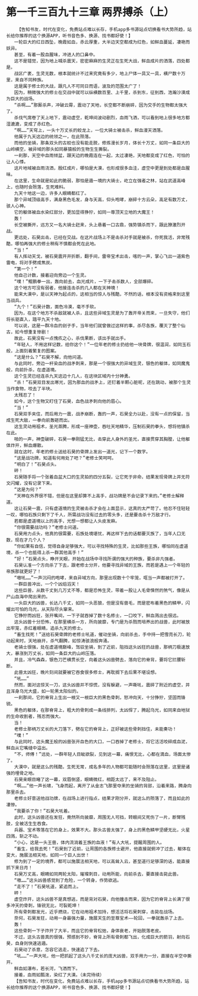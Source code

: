 # 第一千三百九十三章 两界搏杀（上）
        【告知书友，时代在变化，免费站点难以长存，手机app多书源站点切换看书大势所趋，站长给你推荐的这个换源APP，听书音色多、换源、找书都好使！】
       一轮巨大的红日西坠，晚霞如血，赤云厚重，大半边天空都成为红色，如鲜血蔓延，凄艳而妖异。
       甚至，有着一股血腥味，冲进人的口鼻中。
       这不是错觉，因为地上喊杀震天，密密麻麻的生灵正在生死大战，鲜血成片的洒落，四处都是。
       战区广袤，生灵无数，根本就统计不过来究竟有多少，地上尸体一具又一具，横尸数十万里，来自不同种族。
       这是属于修士的大战，跟凡人不可同日而语，波及的范围太广了！
       因为，稍微强大的修士在交战中就可以纵横数百里、上千里，杀到东，征到西，浩瀚沙漠成为巨大的战场。
       “杀啊……”那厮杀声，冲破云霄，震动了天地，长空都不断崩碎，因为交手的生物都太强大了。
       杀伐气席卷了天上地下，震动虚空，乾坤间波动剧烈，血雨飞洒，可以看到地上很多地方都湿漉漉，变成了赤红色。
       “啊……”天穹上，一头十万丈长的蛟龙上，一位大骑士被击杀，鲜血漫天洒落。
       他属于九天这边的统领之一，在此殒落。
       而他的坐骑，那条双头的古蛟也没有能走脱，修炼漫长岁月，体长十万丈，如同一条巨大的山岭横空，被异域的那头如同暴猿般的生物生生撕裂。
       一刹那，天空中血雨倾盆，跟天边的晚霞连在一起，太过凄艳，天地都变成了红色，可怕的让人心悸。
       这片地域被血雨浇洒，殷红成片，哪怕是大漠，也形成很多血洼，虚空中更是到处都是血腥味。
       在这里，生命就是如此的脆弱，那怕是遁一境的大骑士，屹立在强者之林，站在武道高峰上，也随时会殒落，生死难料。
       九天十地这一边，许多人眼睛都红了。
       那个异域顶级高手，满身黑色毛发，身与天高，仰头咆哮，崩碎十方云朵，高足有数万丈，骇人心神。
       它的躯体被血水染红部分，更加显得狰狞，如同一尊顶天立地的大魔王！
       轰！
       长空被撕开，远方又一名大骑士赶来，头上悬着一口古鼎，强势镇杀而下，跟此獠激烈开战。
       更远处，石昊出击，已经在交战。在这片战场上不是击杀对手就是被杀，你死我活，非常残酷，哪怕再强大的修士稍有不慎都会死在此地。
       “当！”
       有人挥动天戈，被石昊震开并折断，翻手间，雷帝宝术出击，喀的一声，掌心飞出一道紫色雷电，将对手劈成焦炭。
       “第一个！”
       他自己计数，接着迎向旁边一个生灵。
       “噗！”鲲鹏拳一出，轰向前去，血光成片，一下子击杀数人，全部爆碎。
       这个地方可没有弱者，他接连击杀的几人都在天神境！
       能来大漠中，是以天神为起点的，这相当的惊人与残酷，不然的话，根本没有资格来到这里当战兵。
       “九个！”石昊计数，面色冷漠，毫不手软。
       因为，在这个地方不杀敌就被人杀，且这些异域生灵是为了轰开帝关而来，一旦失守，他们将长驱直入，踏平九天十地。
       可以说，这是一群冷血的刽子手，当年他们就曾做过这样的事，杀尽各族，覆灭了整个仙古，如今想重复惨剧！
       故此，石昊没有一点愧疚之心，杀伐果断，该出手就出手。
       “年轻人，不用这样记数，给你这个！”一位年老的修士扔给他一块骨牌，很温润，如同玉石般，上面刻着繁复的图案。
       “这是什么？”石昊不解，向他问道。
       与此同时，旁边一杆染血的战矛刺来，那是一个很强大的异域生灵，银色的躯体，如同魔鬼般，向前扑杀，在虚道境。
       这个生灵已经连杀九天这边十几人，在这块区域内十分神勇。
       “杀！”石昊双目发出寒光，因为那血的战矛上，还钉着半颗心脏呢，还在跳动，被那个生灵当作食物，咬去了半块。
       太残忍了！
       如今，这个生物又盯住了石昊，血色战矛刺向他的眉心。
       “当！”
       石昊双手夹住，而后用力一震，战矛崩断，轰的一声，石昊全力以赴，没有一点的保留，当成生死大敌，一拳向前轰砸而出。
       这生灵动用祖术，圣光蒸腾，形成一座神壶，吞吐天地精华，压制石昊的拳头，想将他镇杀在此。
       啪的一声，神壶破碎，石昊一拳刚猛无比，击穿此人身外的圣光，直接贯穿其胸膛，让他躯体炸开，鲜血爆散。
       就在这时，年老的修士送给石昊的骨牌上发出一道光，记下一个数字。
       “这是战功牌，知道有何用处了吧？”老修士笑呵呵。
       “明白了！”石昊点头。
       砰！
       石昊随手将一个张着血盆大口的生灵拍的四分五裂，让它死于非命，结果发现骨牌上并无符文闪耀，没有记录下来。
       “这是为何？”
       “天神在外界很不错，但是在这里却算不上高手，战功牌是不会记录下来的。”老修士解释道。
       这让石昊一震，只有虚道境的生灵被击杀才会在上面显示，这真的太严苛了。他忍不住轻轻一叹，哪怕石族只剩下了千人，所需战功没有过去的零头多，还是要击杀十万敌才行。
       若都是虚道境以上的高手，光想一想都让人头皮发麻。
       “你很需要战功吗？”老修士问道。
       石昊用力点头，他真的很需要，石族处境堪忧，再这样下去的话都要灭族了，当年人口无数，现在才几个人？
       “你如果有自信，觉得自身足够强大，可以寻找特殊的生灵，比如那些王族，哪怕同在虚道境，杀一个也抵得上杀一群其他高手！”
       “好！”石昊点头，睁开天眼，开始在战场中寻找所谓的强大的种族，要杀非凡强者。
       石昊认准一个方向杀了下去，跟老修士分开，他要寻找异域的王族，而若是遇上一个年轻的帝族那就更好了！
       “嗷吼……”一声沉闷的咆哮，来自异域方向，那里出现数十个牢笼，哐当一声都被打开了。
       一群巨兽冲出，一个个凶焰滔天！
       这些巨兽，从数千丈到几万丈不等，都是恐怖生灵，带着一股让人毛骨悚然的煞气，像是从尸山血海中爬出来的。
       一头巨大的凶兽，长达八千丈，如同一头恶狼，但是没有兽毛，而是密布着黑色的鳞甲，闪耀出可怕的乌光，从天际尽头窜来。
       它狰狞而凶狂，张开嘴间，一下子就吞掉了数十名修士，一口咬下，鲜血溅出去很远。
       这头凶兽十分恐怖，在那里横杀一方，所向披靡，专门是为杀戮而培养出的战兽，此时被放出牢笼，赤红着眼睛，追杀九天的修士。
       “畜生找死！”送给石昊骨牌的老修士吼道，催动坐骑，向前杀去，手中持一把雪亮长刀，轮动起来时，天地崩开，杀气翻腾，如惊涛骇浪般奔涌。
       老骑士很强，处在虚道境巅峰，驾驭坐骑，到了近前，阻挡这头凶狂的战兽，那柄刀极速放大，暴涨到万丈长，如同一条巨大的山岭压落。
       并且，冷气森森，银色刀芒横贯长空，向着这头凶兽劈去，落向它的脊背，要将它拦腰斩断。
       此兽太凶狂，晚片刻间就要被它吞食很多修士，再耽搁下去后果不堪设想。
       “吼……”
       然而，面对这惊天一刀，这头凶兽并不惊慌，没有躲避，一声嘶吼，震碎了附近的虚空，并且浑身乌光大盛，如一轮黑太阳似的。
       一刹那间，它的脊背上生出一根又一根巨大的黑色骨刺，怒冲向天，十分狰狞，坚固而锋锐。
       黑色的躯体，在那脊背上，粗大的骨刺成一条线排列，太凶悍了，腾起乌光，如同来自地狱的生命收割者，残忍而强大。
       当！
       老修士那柄万丈长的大刀落下，劈在它的脊背上，正好被这些骨刺挡住，未能奏功！
       “噗！”
       与此同时，这头魔王般的凶兽张开血色的大口，一口吞掉了老修士，将它活活咬碎成血泥，鲜血从它嘴缝中溢出。
       “不，师傅！”远处，一群年轻人目眦欲裂，见到这一幕，痛恨无比，心都在滴血，场面太惨了。
       大漠中，就是这么的残酷，生死无常，成名多年的人物都可能随时会殒落在这里，这里是诸强的埋骨之地。
       石昊亲眼目睹了这一幕，双眉倒竖，眼睛微红，相距太远了，来不及阻止。
       “啊……”他一声长啸，飞身而起，离开了从金志飞那里夺来的坐骑的背部，沿着来路，腾身向那里杀去。
       老修士好意送他战功牌，在战场上进行指点，结果才刚分开，就这么的殒落了，而且如此的凄惨。
       “我要杀了你！”石昊大吼着。
       此时，这头凶兽还在发狂，竟然所向披靡，周围无人可挡，转眼间又死伤了一片，断臂残肢，全被活生生吞食。
       兵器、宝术等落在它的身上，效果不大。那头古兽太强了，身上的黑色鳞甲坚硬无比，火星四溅，斩之不动。
       “小心，这是一头王兽，体内流淌着王族的血液！”有人大吼，提醒周围的人。
       “畜生，给我去死！”石昊到了近前，让周围的各族修士避开，他直接就俯冲了过去，躯体在变大，施展法相天地，如同一个巨人出世！
       修为到了一定的境界，都可以施展法相天地，可以高耸入云，甚至道行足够深的话，能直接抓下来日月！
       石昊万丈高，眼睛如同两轮太阳，璀璨刺目，动用所能，向前杀去，要直接击毙此兽。
       “嗷……”这头凶兽感觉到了危险，一个转身，作势欲逃。
       “走不了！”石昊吼道，紧追而上。
       砰！
       虚空炸开，这头凶兽不是真想逃，而是背对石昊，向他撞击而来，因为它的脊背上长满了很多冲天的骨刺，锋锐无比，可裂乾坤！
       所有骨刺都发光，近乎燃烧，它在动用祖术加持，想活活将石昊刺穿，击毙在战场。
       奈何，石昊发狂，动用一身最强力量，施展天生的至尊宝术——轮回，一拳就轰杀了上去。
       轰！
       这些骨刺一下子炸开了大半，而且它的脊背松弛，身体衰老，开始脱落老皮。
       不过，这头古兽真的很强，预感到不妙，脊背上所有骨刺都飞出，化成巨大的箭羽，射向石昊，自身则快速逃遁。
       石昊动了杀意，怎容它逃走，快速追了下去。
       “吼……”一声大吼，他一把抓起了这头八千丈长的庞大凶兽，双手用力一分，直接在半空中撕开。
       鲜血如瀑布，若长河，飞洒而下。
       接着，血雨如瓢泼，染红了大漠。（未完待续）
       【告知书友，时代在变化，免费站点难以长存，手机app多书源站点切换看书大势所趋，站长给你推荐的这个换源APP，听书音色多、换源、找书都好使！】